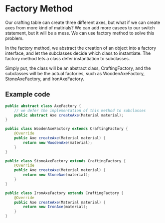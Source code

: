 # Factory Method

Our crafting table can create three different axes, but what if we can create axes from more kind of matirials? We can add more casees to our switch statement, but it will be a mess. We can use factory method to solve this problem.

In the factory method, we abstract the creation of an object into a factory interface, and let the subclasses decide which class to instantiate. The factory method lets a class defer instantiation to subclasses.

Simply put, the class will be an abstract class, CraftingFactory, and the subclasses will be the actual factories, such as WoodenAxeFactory, StoneAxeFactory, and IronAxeFactory.

## Example code

```java
public abstract class AxeFactory {
    // we defer the implementation of this method to subclasses
    public abstract Axe createAxe(Material material);
}

public class WoodenAxeFactory extends CraftingFactory {
    @Override
    public Axe createAxe(Material material) {
        return new WoodenAxe(material);
    }
}

public class StoneAxeFactory extends CraftingFactory {
    @Override
    public Axe createAxe(Material material) {
        return new StoneAxe(material);
    }
}

public class IronAxeFactory extends CraftingFactory {
    @Override
    public Axe createAxe(Material material) {
        return new IronAxe(material);
    }
}

```